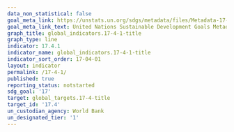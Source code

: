 ```yaml
---
data_non_statistical: false
goal_meta_link: https://unstats.un.org/sdgs/metadata/files/Metadata-17-04-01.pdf
goal_meta_link_text: United Nations Sustainable Development Goals Metadata (pdf 468kB)
graph_title: global_indicators.17-4-1-title
graph_type: line
indicator: 17.4.1
indicator_name: global_indicators.17-4-1-title
indicator_sort_order: 17-04-01
layout: indicator
permalink: /17-4-1/
published: true
reporting_status: notstarted
sdg_goal: '17'
target: global_targets.17-4-title
target_id: '17.4'
un_custodian_agency: World Bank
un_designated_tier: '1'
---
```

